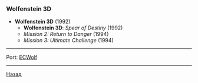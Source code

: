 ### Wolfenstein 3D

- **Wolfenstein 3D** (1992)
  - **Wolfenstein 3D**: _Spear of Destiny_ (1992)
  - _Mission 2: Return to Danger_ (1994)
  - _Mission 3: Ultimate Challenge_ (1994)

---

Port: [ECWolf](https://maniacsvault.net/ecwolf/download.php)

---

[Назад](../../../README.md)
